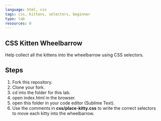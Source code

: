 ```yaml
---
language: html, css
tags: css, kittens, selectors, beginner
type: lab
resources: 0
---
```


## CSS Kitten Wheelbarrow

Help collect all the kittens into the wheelbarrow using CSS selectors.

## Steps

1. Fork this repository.
2. Clone your fork.
3. cd into the folder for this lab.
4. open index.html in the browser.
5. open this folder in your code editor (Sublime Text).
6. Use the comments in **css/place-kitty.css** to write the correct selectors to move each kitty into the wheelbarrow.